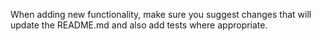 When adding new functionality, make sure you suggest changes that will update the README.md and also add tests where appropriate.

